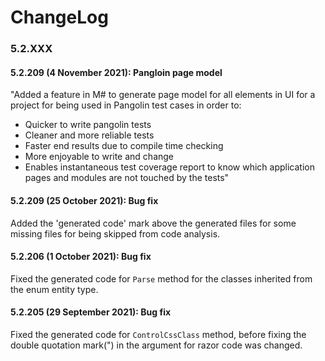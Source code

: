 # ChangeLog
### 5.2.XXX
#### 5.2.209 (4 November  2021): Pangloin page model
 
"Added a feature in M# to generate page model for all elements in UI for a project for being used in Pangolin test cases in order to:
- Quicker to write pangolin tests
- Cleaner and more reliable tests
- Faster end results due to compile time checking
- More enjoyable to write and change
- Enables instantaneous test coverage report to know which application pages and modules are not touched by the tests"

#### 5.2.209 (25 October  2021): Bug fix
 
Added the 'generated code' mark above the generated files for some missing files for being skipped from code analysis.
#### 5.2.206 (1 October  2021): Bug fix
 
Fixed the generated code for `Parse` method for the  classes inherited from the enum entity type.

#### 5.2.205 (29 September 2021): Bug fix

Fixed the generated code for `ControlCssClass` method, before fixing the double quotation mark(") in the argument for razor code was changed.
